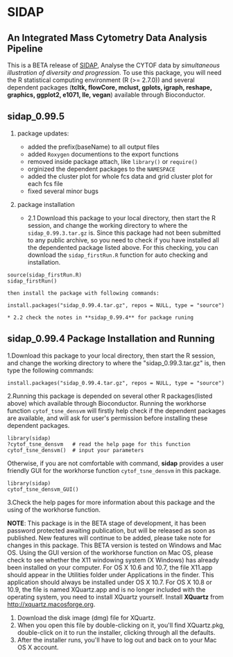 SIDAP
=================

An Integrated Mass Cytometry Data Analysis Pipeline
-------------------------------------------------------
This is a BETA release of [SIDAP](http://signbioinfo.github.io/SIDAP), Analyse the CYTOF data by *simultaneous illustration of diversity and progression*.
To use this package, you will need the R statistical computing environment (R (>= 2.7.0)) and several dependent 
packages (**tcltk, flowCore, mclust, gplots, igraph, reshape, graphics, ggplot2, e1071, lle, vegan**) available through Bioconductor.


**sidap_0.99.5** 
--------------------
1. package updates:
    + added the prefix(baseName) to all output files
    + added `Roxygen` documentions to the export functions 
    + removed inside package attach, like `library()` or `require()`
    + orginized the dependent packages to the `NAMESPACE`
    + added the cluster plot for whole fcs data and grid cluster plot for each fcs file
    + fixed several minor bugs 
    
2. package installation

    * 2.1 Download this package to your local directory, then start the R session, and change the working directory to where the `sidap_0.99.3.tar.gz` is. Since this package had not been submitted to any public archive, so you need to check if you have installed all the dependented package listed above. For this checking, you can download the `sidap_firstRun.R` function for auto checking and installation.
```
source(sidap_firstRun.R)
sidap_firstRun()
```
    then install the package with following commands:
```
install.packages("sidap_0.99.4.tar.gz", repos = NULL, type = "source")
```  
    * 2.2 check the notes in **sidap_0.99.4** for package runing    
    


**sidap_0.99.4** Package Installation and Running
------------------------------------------------
1.Download this package to your local directory, then start the R session, and change the working directory to where the "sidap_0.99.3.tar.gz" is, then
type the following commands:
```
install.packages("sidap_0.99.4.tar.gz", repos = NULL, type = "source")
```  
2.Running this package is depended on several other R packages(listed above) which available through Bioconductor. Running the workhorse function `cytof_tsne_densvm`
will firstly help check if the dependent packages are available, and will ask for user's permission before installing these dependent packages.
```
library(sidap)
?cytof_tsne_densvm   # read the help page for this function
cytof_tsne_densvm()  # input your parameters
```
Otherwise, if you are not comfortable with command, **sidap** provides a user friendly GUI for the workhorse function `cytof_tsne_densvm` in this package.
```
library(sidap)
cytof_tsne_densvm_GUI()
```

3.Check the help pages for more information about this package and the using of the workhorse function.
              
**NOTE**: This package is in the BETA stage of development, it has been password protected awaiting publication, but will be released as soon as published. New features will continue to be added, please take note for changes in this package. This BETA version is tested on Windows and Mac OS. Using the GUI version of the workhorse function on Mac OS, please check to see whether the X11 windowing system (X Windows) has already been installed on your computer. For OS X 10.6 and 10.7, the file X11.app should appear in the Utilities folder under Applications in the finder. This application should always be installed under OS X 10.7. For OS X 10.8 or 10.9, the file is named XQuartz.app and is no longer included with the operating system, you need to install XQuartz yourself. Install **XQuartz** from http://xquartz.macosforge.org.

1. Download the disk image (dmg) file for XQuartz.
2. When you open this file by double-clicking on it, you'll find XQuartz.pkg, double-click on it to run the installer, clicking through all the defaults.
3. After the installer runs, you'll have to log out and back on to your Mac OS X account.

 
 

